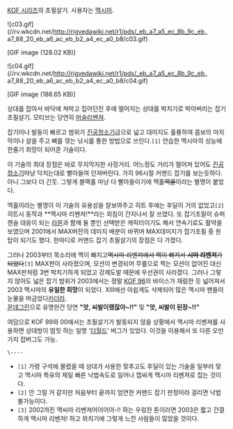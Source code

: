 [KOF 시리즈](KOF%20%EC%8B%9C%EB%A6%AC%EC%A6%88.md)의 초필살기. 사용자는
[맥시마](%EB%A7%A5%EC%8B%9C%EB%A7%88.md).

![c03.gif](//rv.wkcdn.net/http://rigvedawiki.net/r1/pds/_eb_a7_a5_ec_8b_9c_eb_
a7_88_20_eb_a6_ac_eb_b2_a4_ec_a0_b8/c03.gif)

[GIF image (128.02 KB)]

  

![c04.gif](//rv.wkcdn.net/http://rigvedawiki.net/r1/pds/_eb_a7_a5_ec_8b_9c_eb_
a7_88_20_eb_a6_ac_eb_b2_a4_ec_a0_b8/c04.gif)

[GIF image (186.65 KB)]

  
상대를 잡아서 바닥에 쳐박고 집어던진 후에 떨어지는 상대를 박치기로 박아버리는 잡기 초필살기. 모티브는 당연히 [머슬리벤져](%EB%A8%B8%EC%8A%AC%20%EB%A6%AC%EB%B2%A4%EC%A0%B8.md).

잡기이나 발동이 빠르고 범위가 [진공청소기](%EC%A7%84%EA%B3%B5%20%EC%B2%AD%EC%86%8C%EA%B8%B0.md)급으로 넓고 대미지도 훌륭하여
콤보의 마지막이나 살을 주고 뼈를 깎는 낚시를 통한 방법으로 쓰인다.`[1]` 안습한 맥시마의 성능에 한줄기 희망이 되어준 기술이다.

이 기술의 최대 장점은 바로 무지막지한 사정거리. 어느정도 거리가 떨어져 있어도 [진공청소기](%EC%A7%84%EA%B3%B5%20%EC%B2%AD%EC%86%8C%EA%B8%B0.md)마냥 닥치는대로 빨아들여
던져버린다. 가히 96시절 커맨드 잡기를 보는듯하다. 아니 그보다 더 긴듯. 그렇게 블랙홀 마냥 다 빨아들이기에
맥홀<del>맥콜</del>이라는 별명이 붙었다.

맥홀이라는 별명이 이 기술의 유용성을 잘보여주고 히트 후에는 후딜이 거의 없었고`[2]` 히트시 동작과 **맥시마 리벤져!**라는 외침이
간지나서 잘 쓰였다. 또 잡기초필이 슈퍼캔슬 대응이 되는 [라몬](%EB%9D%BC%EB%AA%AC.md)과 함께 둘 뿐인 선택받은
캐릭터이기도 해서 연속기로도 활약을 보였으며 2001에서 MAX버전의 데미지 배분이 바뀌며 MAX데미지가 잡기초필 중 원탑이 되기도 했다.
한마디로 커맨드 잡기 초필살기의 장점은 다 가졌다.

그러나 2003부터 목소리에 맥이 빠지고<del>맥시마 리벤져에서 맥이 빠져서 **시마 리벤져**가 되었다</del>`[3]` MAX판이
사라졌으며, 모션이 변경되어 무릎으로 찍는 모션이 없어진 대신 MAX판처럼 3번 박치기하게 되었고 강제도발 때문에 우선권이 사라졌다. 그러나
그렇지 않아도 넓은 잡기 범위가 2003에서는 정말 [KOF 96](KOF%2096.md)의 바이스가 재림한 듯 넓어져서 2003
맥시마의 **유일한 희망**이 되었다. XIII에선 아쉽게도 삭제되어 많은 맥시마 팬들이 눈물을
머금었다[카더라](%EC%B9%B4%EB%8D%94%EB%9D%BC.md).  
[몬데그린](%EB%AA%AC%EB%8D%B0%EA%B7%B8%EB%A6%B0.md)으로 유명한건 당연 **"앗,
씨발이랬잖아~!!"** 및 **"앗, 씨발이 된장~!!"**

여담으로 KOF 99와 00에서는 초필살기가 발동되지 않을 상황에서 맥시마 리벤져를 사용하면 상대방이 멈칫 하는 일명 '[더월드](%EB%8D%94%20%EC%9B%94%EB%93%9C.md)' 버그가 있었다. 이것을 이용해서 또 다른 오만가지 잡버그도
가능.

`\----`

  * `[1]` 가령 구석에 몰렸을 때 상대가 사용한 맞추고도 후딜이 있는 기술을 일부러 맞고 맥시마 특유의 제일 빠른 낙법속도로 일어나 잽싸게 맥시마 리벤져로 잡는 것이다.
  * `[2]` 안 그럴 거 같지만 처음부터 끝까지 엄연한 커맨드 잡기 판정이라 걸리면 낙법 불가능이다.
  * `[3]` 2002까진 맥씨마 리벤져어어어어-!! 하는 우렁찬 톤이라면 2003은 짧고 간결하게 맥시마 리벤저! 하고 외치기에 그렇게 느낀 사람들이 많았을 것이다.

